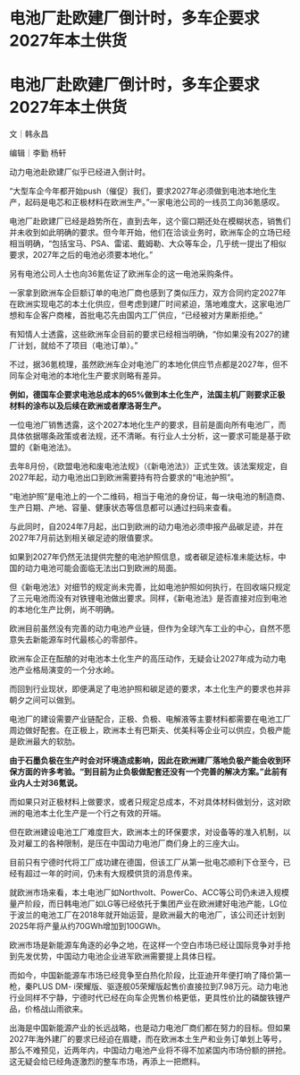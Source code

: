 # 电池厂赴欧建厂倒计时，多车企要求2027年本土供货

# 电池厂赴欧建厂倒计时，多车企要求2027年本土供货

文｜韩永昌

编辑｜李勤 杨轩

动力电池赴欧建厂似乎已经进入倒计时。

“大型车企今年都开始push（催促）我们，要求2027年必须做到电池本地化生产，起码是电芯和正极材料在欧洲生产。”一家电池公司的一线员工向36氪感叹。

电池厂赴欧建厂已经是趋势所在，直到去年，这个窗口期还处在模糊状态，销售们并未收到如此明确的要求。但今年开始，他们在洽谈业务时，欧洲车企的立场已经相当明确，“包括宝马、PSA、雷诺、戴姆勒、大众等车企，几乎统一提出了相似要求，2027年之后的电池必须要本地化。”

另有电池公司人士也向36氪佐证了欧洲车企的这一电池采购条件。

一家拿到欧洲车企巨额订单的电池厂商也感到了类似压力，双方合同约定2027年在欧洲实现电芯的本土化供应，但考虑到建厂时间紧迫，落地难度大，这家电池厂想和车企客户商榷，首批电芯先由国内工厂供应，“已经被对方果断拒绝。”

有知情人士透露，这些欧洲车企目前的要求已经相当明确，“你如果没有2027的建厂计划，就给不了项目（电池订单）。”

不过，据36氪梳理，虽然欧洲车企对电池厂的本地化供应节点都是2027年，但不同车企对电池的本地化生产要求则略有差异。

**例如，德国车企要求电池总成本的65%做到本土化生产，法国主机厂则要求正极材料的涂布以及后续在欧洲或者摩洛哥生产。**

一位电池厂销售透露，这个2027本地化生产的要求，目前是面向所有电池厂，而具体依据哪条政策或者法规，还不清晰。有行业人士分析，这一要求可能是基于欧盟的《新电池法》。

去年8月份，《欧盟电池和废电池法规》（《新电池法》）正式生效。该法案规定，自2027年起，动力电池出口到欧洲需要持有符合要求的“电池护照”。

“电池护照”是电池上的一个二维码，相当于电池的身份证，每一块电池的制造商、生产日期、产地、容量、健康状态等信息都可以通过扫码来查看。

与此同时，自2024年7月起，出口到欧洲的动力电池必须申报产品碳足迹，并在2027年7月前达到相关碳足迹的限值要求。

如果到2027年仍然无法提供完整的电池护照信息，或者碳足迹标准未能达标，中国的动力电池可能会面临无法出口到欧洲的局面。

但《新电池法》对细节的规定尚未完善，比如电池护照如何执行，在回收端只规定了三元电池而没有对铁锂电池做出要求。同样，《新电池法》是否直接对应到电池的本地化生产比例，尚不明确。

欧洲目前虽然没有完善的动力电池产业链，但作为全球汽车工业的中心，自然不愿意失去新能源车时代最核心的零部件。

欧洲车企正在酝酿的对电池本土化生产的高压动作，无疑会让2027年成为动力电池产业格局演变的一个分水岭。

而回到行业现状，即便满足了电池护照和碳足迹的要求，本土化生产的要求也并非朝夕之间可以做到。

电池厂的建设需要产业链配合，正极、负极、电解液等主要材料都需要在电池工厂周边做好配套。在正极上，欧洲本土有巴斯夫、优美科等企业可以供应，负极产能是欧洲最大的软肋。

**由于石墨负极在生产时会对环境造成影响，因此在欧洲建厂落地负极产能会收到环保方面的许多考验。“到目前为止负极做配套还没有一个完善的解决方案。”此前有业内人士对36氪说。**

而如果只对正极材料上做要求，或者只规定总成本，不对具体材料做划分，这对欧洲的电池本土化生产是一个行之有效的开端。

但在欧洲建设电池工厂难度巨大，欧洲本土的环保要求，对设备等的准入机制，以及对雇工的各种限制，是压在中国动力电池厂商们身上的三座大山。

目前只有宁德时代将工厂成功建在德国，但该工厂从第一批电芯顺利下仓至今，已经有超过一年的时间，仍未有大规模供货的消息传来。

就欧洲市场来看，本土电池厂如Northvolt、PowerCo、ACC等公司仍未进入规模量产阶段，而日韩电池厂如LG等已经依托于集团产业在欧洲建好电池产能，LG位于波兰的电池工厂在2018年就开始运营，是欧洲最大的电池厂，该公司还计划到2025年将产量从约70GWh增加到100GWh。

欧洲市场是新能源车角逐的必争之地，在这样一个空白市场已经让国际竞争对手抢到先发优势，中国动力电池企业进军欧洲需要提上具体日程。

而如今，中国新能源车市场已经竞争至白热化阶段，比亚迪开年便打响了降价第一枪，秦PLUS DM-
i荣耀版、驱逐舰05荣耀版起售价直接拉到7.98万元。动力电池行业同样不宁静，宁德时代已经在向车企兜售价格更低，更具性价比的磷酸铁锂产品，价格战山雨欲来。

出海是中国新能源产业的长远战略，也是动力电池厂商们都在努力的目标。但如果2027年海外建厂的要求已经迫在眉睫，而在欧洲本土生产和业务订单划上等号，那么不难预见，近两年内，中国动力电池产业将不得不加紧国内市场份额的拼抢。这无疑会给已经角逐激烈的整车市场，再添上一把燃料。

